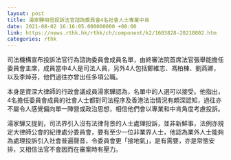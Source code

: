 ```yaml
---
layout: post
title: 湯家驊相信投訴法官諮詢委員會4名社會人士專業中肯
date: 2021-08-02 16:16:05.000000000 +08:00
link: https://news.rthk.hk/rthk/ch/component/k2/1603828-20210802.htm
categories: rthk
---
```


司法機構宣布投訴法官行為諮詢委員會成員名單，由終審法院首席法官張舉能擔任委員會主席，成員當中4人是司法人員，另外4人包括鄭維志、馮柏棟、劉燕卿，以及李焯芬，他們過往亦曾出任多項公職。

本身是資深大律師的行政會議成員湯家驊認為，名單中的人選可以接受。他指出，4名擔任委員會成員的社會人士都對司法程序及香港法治情況有頗深認知，過往亦不屬令人感覺偏向單一陣營或政治思想，相信他們會以專業和中肯角度考慮投訴。

湯家驊又提到，司法界引入沒有法律背景的人士處理投訴，並非新鮮事，法例亦規定大律師公會的紀律處分委員會，要有至少一位非業界人士，他認為業外人士能夠為處理投訴引入社會普遍聲音，令委員會更「接地氣」，是有需要，亦是常態安排，又相信法官不會因而在審案時有壓力。
